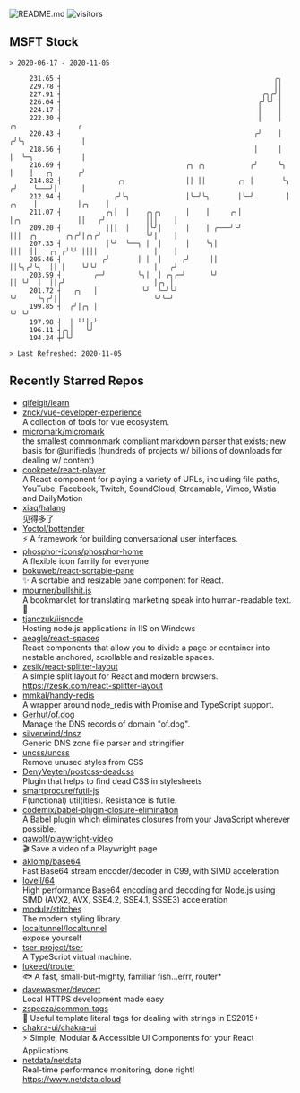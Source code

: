 ![README.md](https://github.com/Gerhut/Gerhut/workflows/README.md/badge.svg)
![visitors](https://visitors.vercel.app/Gerhut/Gerhut?token=8cf69d1f6813d272ef062726b6070c9be4ff72038cfe5a7ded7384a8da65d866)

## MSFT Stock

```
> 2020-06-17 - 2020-11-05

     231.65 ┤                                                     ╭╮                                             
     229.78 ┤                                                     ││                                             
     227.91 ┤                                                  ╭╮╭╯│                                             
     226.04 ┤                                                 ╭╯╰╯ │                                             
     224.17 ┤                                                 │    │                                             
     222.30 ┤                                                 │    │                          ╭╮               ╭ 
     220.43 ┤                                                ╭╯    │                         ╭╯╰╮              │ 
     218.56 ┤                                                │     │                         │  ╰─╮            │ 
     216.69 ┤                               ╭╮ ╭╮           ╭╯     ╰╮                        │    │   ╭╮      ╭╯ 
     214.82 ┤              ╭╮               ││ ││        ╭╮ │       ╰╮                      ╭╯    ╰───╯│      │  
     212.94 ┤             ╭╯╰╮              │╰─╯╰╮       │╰─╯        │                ╭╮    │          │╭╮    │  
     211.07 ┤           ╭╮│  │    ╭╮╭╮      │    │     ╭╮│           │╭╮              ││   ╭╯          │││    │  
     209.20 ┤           │││  │    │╰╯│      │    │ ╭───╯╰╯           │││  ╭╮       ╭╮╭╯│╭╮╭╯           ╰╯│    │  
     207.33 ┤           │╰╯  ╰──╮ │  │      │    ╰╮│                 │││  ││   ╭╮ ╭╯╰╯ ││││              │    │  
     205.46 ┤          ╭╯       │ │  │     ╭╯     ││                 ││╰╮╭╯╰╮  ││ │    ╰╯╰╯              │   ╭╯  
     203.59 ┤        ╭─╯        ╰╮│  │ ╭╮╭─╯      ╰╯                 ││ ╰╯  │  ││╭╯                      │╭╮ │   
     201.72 ┤   ╭╮   │           ╰╯  ╰─╯╰╯                           ╰╯     ╰╮╭╯││                       ╰╯╰─╯   
     199.85 ┤  ╭╯│╭╮ │                                                       ╰╯ ╰╯                               
     197.98 ┤  │ ╰╯│╭╯                                                                                           
     196.11 ┤╭╮│   ╰╯                                                                                            
     194.24 ┼╯╰╯                                                                                                 

> Last Refreshed: 2020-11-05
```

## Recently Starred Repos

- [qifeigit/learn](https://github.com/qifeigit/learn)  
- [znck/vue-developer-experience](https://github.com/znck/vue-developer-experience)  
  A collection of tools for vue ecosystem.
- [micromark/micromark](https://github.com/micromark/micromark)  
  the smallest commonmark compliant markdown parser that exists; new basis for @unifiedjs (hundreds of projects w/ billions of downloads for dealing w/ content)
- [cookpete/react-player](https://github.com/cookpete/react-player)  
  A React component for playing a variety of URLs, including file paths, YouTube, Facebook, Twitch, SoundCloud, Streamable, Vimeo, Wistia and DailyMotion
- [xiaq/halang](https://github.com/xiaq/halang)  
  见得多了
- [Yoctol/bottender](https://github.com/Yoctol/bottender)  
  ⚡️ A framework for building conversational user interfaces.
- [phosphor-icons/phosphor-home](https://github.com/phosphor-icons/phosphor-home)  
  A flexible icon family for everyone
- [bokuweb/react-sortable-pane](https://github.com/bokuweb/react-sortable-pane)  
  :sparkles: A sortable and resizable pane component for React.
- [mourner/bullshit.js](https://github.com/mourner/bullshit.js)  
  A bookmarklet for translating marketing speak into human-readable text. :poop:
- [tjanczuk/iisnode](https://github.com/tjanczuk/iisnode)  
  Hosting node.js applications in IIS on Windows
- [aeagle/react-spaces](https://github.com/aeagle/react-spaces)  
  React components that allow you to divide a page or container into nestable anchored, scrollable and resizable spaces.
- [zesik/react-splitter-layout](https://github.com/zesik/react-splitter-layout)  
  A simple split layout for React and modern browsers. https://zesik.com/react-splitter-layout
- [mmkal/handy-redis](https://github.com/mmkal/handy-redis)  
  A wrapper around node_redis with Promise and TypeScript support.
- [Gerhut/of.dog](https://github.com/Gerhut/of.dog)  
  Manage the DNS records of domain "of.dog".
- [silverwind/dnsz](https://github.com/silverwind/dnsz)  
  Generic DNS zone file parser and stringifier
- [uncss/uncss](https://github.com/uncss/uncss)  
  Remove unused styles from CSS
- [DenyVeyten/postcss-deadcss](https://github.com/DenyVeyten/postcss-deadcss)  
  Plugin that helps to find dead CSS in stylesheets
- [smartprocure/futil-js](https://github.com/smartprocure/futil-js)  
  F(unctional) util(ities). Resistance is futile.
- [codemix/babel-plugin-closure-elimination](https://github.com/codemix/babel-plugin-closure-elimination)  
  A Babel plugin which eliminates closures from your JavaScript wherever possible.
- [qawolf/playwright-video](https://github.com/qawolf/playwright-video)  
  🎬 Save a video of a Playwright page
- [aklomp/base64](https://github.com/aklomp/base64)  
  Fast Base64 stream encoder/decoder in C99, with SIMD acceleration
- [lovell/64](https://github.com/lovell/64)  
  High performance Base64 encoding and decoding for Node.js using SIMD (AVX2, AVX, SSE4.2, SSE4.1, SSSE3) acceleration
- [modulz/stitches](https://github.com/modulz/stitches)  
  The modern styling library.
- [localtunnel/localtunnel](https://github.com/localtunnel/localtunnel)  
  expose yourself
- [tser-project/tser](https://github.com/tser-project/tser)  
  A TypeScript virtual machine.
- [lukeed/trouter](https://github.com/lukeed/trouter)  
  :fish: A fast, small-but-mighty, familiar fish...errr, router*
- [davewasmer/devcert](https://github.com/davewasmer/devcert)  
  Local HTTPS development made easy
- [zspecza/common-tags](https://github.com/zspecza/common-tags)  
  🔖 Useful template literal tags for dealing with strings in ES2015+
- [chakra-ui/chakra-ui](https://github.com/chakra-ui/chakra-ui)  
  ⚡️ Simple, Modular & Accessible UI Components for your React Applications
- [netdata/netdata](https://github.com/netdata/netdata)  
  Real-time performance monitoring, done right! https://www.netdata.cloud
